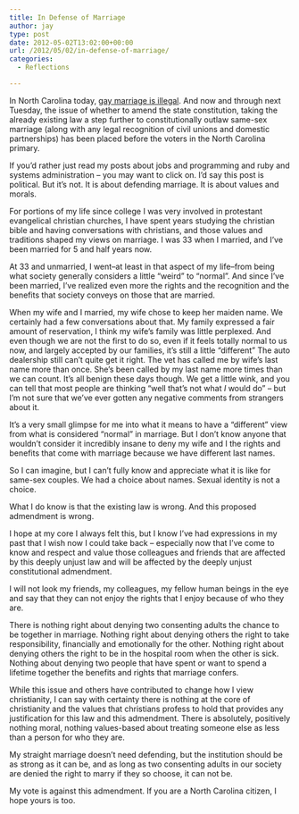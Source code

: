 ```yaml
---
title: In Defense of Marriage
author: jay
type: post
date: 2012-05-02T13:02:00+00:00
url: /2012/05/02/in-defense-of-marriage/
categories:
  - Reflections

---
```

In North Carolina today, [gay marriage is illegal][1]. And now and through next Tuesday, the issue of whether to amend the state constitution, taking the already existing law a step further to constitutionally outlaw same-sex marriage (along with any legal recognition of civil unions and domestic partnerships) has been placed before the voters in the North Carolina primary.

If you’d rather just read my posts about jobs and programming and ruby and systems administration &#8211; you may want to click on. I’d say this post is political. But it’s not. It is about defending marriage. It is about values and morals.

For portions of my life since college I was very involved in protestant evangelical christian churches, I have spent years studying the christian bible and having conversations with christians, and those values and traditions shaped my views on marriage. I was 33 when I married, and I’ve been married for 5 and half years now.

At 33 and unmarried, I went–at least in that aspect of my life–from being what society generally considers a little “weird” to “normal”. And since I’ve been married, I’ve realized even more the rights and the recognition and the benefits that society conveys on those that are married.

When my wife and I married, my wife chose to keep her maiden name. We certainly had a few conversations about that. My family expressed a fair amount of reservation, I think my wife’s family was little perplexed. And even though we are not the first to do so, even if it feels totally normal to us now, and largely accepted by our families, it’s still a little “different” The auto dealership still can’t quite get it right. The vet has called me by wife’s last name more than once. She’s been called by my last name more times than we can count. It’s all benign these days though. We get a little wink, and you can tell that most people are thinking “well that’s not what _I_ would do” &#8211; but I’m not sure that we’ve ever gotten any negative comments from strangers about it.

It’s a very small glimpse for me into what it means to have a “different” view from what is considered “normal” in marriage. But I don’t know anyone that wouldn’t consider it incredibly insane to deny my wife and I the rights and benefits that come with marriage because we have different last names.

So I can imagine, but I can’t fully know and appreciate what it is like for same-sex couples. We had a choice about names. Sexual identity is not a choice.

What I do know is that the existing law is wrong. And this proposed admendment is wrong.

I hope at my core I always felt this, but I know I’ve had expressions in my past that I wish now I could take back &#8211; especially now that I’ve come to know and respect and value those colleagues and friends that are affected by this deeply unjust law and will be affected by the deeply unjust constitutional admendment.

I will not look my friends, my colleagues, my fellow human beings in the eye and say that they can not enjoy the rights that I enjoy because of who they are.

There is nothing right about denying two consenting adults the chance to be together in marriage. Nothing right about denying others the right to take responsibility, financially and emotionally for the other. Nothing right about denying others the right to be in the hospital room when the other is sick. Nothing about denying two people that have spent or want to spend a lifetime together the benefits and rights that marriage confers.

While this issue and others have contributed to change how I view christianity, I can say with certainty there is nothing at the core of christianity and the values that christians profess to hold that provides any justification for this law and this admendment. There is absolutely, positively nothing moral, nothing values-based about treating someone else as less than a person for who they are.

My straight marriage doesn’t need defending, but the institution should be as strong as it can be, and as long as two consenting adults in our society are denied the right to marry if they so choose, it can not be.

My vote is against this admendment. If you are a North Carolina citizen, I hope yours is too.

 [1]: http://www.ncga.state.nc.us/EnactedLegislation/Statutes/HTML/BySection/Chapter_51/GS_51-1.2.html